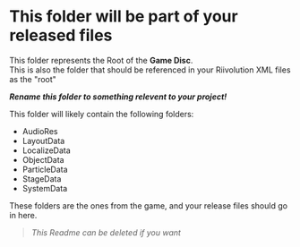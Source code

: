# This folder will be part of your released files

This folder represents the Root of the **Game Disc**.<br/>This is also the folder that should be referenced in your Riivolution XML files as the "root"

***Rename this folder to something relevent to your project!***

This folder will likely contain the following folders:
- AudioRes
- LayoutData
- LocalizeData
- ObjectData
- ParticleData
- StageData
- SystemData

These folders are the ones from the game, and your release files should go in here.

> *This Readme can be deleted if you want*
